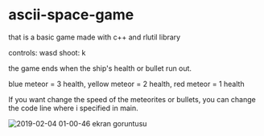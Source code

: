 # ascii-space-game

that is a basic game made with c++ and rlutil library

controls: wasd
shoot: k

the game ends when the ship's health or bullet run out.

blue meteor = 3 health,
yellow meteor = 2 health,
red meteor = 1 health

If you want change the speed of the meteorites or bullets, you can change the code line where i specified in main.

![2019-02-04 01-00-46 ekran goruntusu](https://user-images.githubusercontent.com/47246431/52183420-d8045700-2818-11e9-83d9-8634be814ab3.png)

